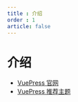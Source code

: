 ```yaml
---
title : 介绍
order : 1
article: false
---
```


# 介绍

* [VuePress 官网](https://vuepress.vuejs.org/zh/)
* [VuePress 推荐主题](https://theme-hope.vuejs.press/zh/)